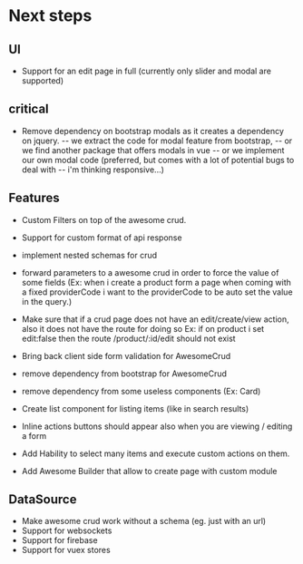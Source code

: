 # Next steps


## UI

- Support for an edit page in full (currently only slider and modal are supported)

## critical

- Remove dependency on bootstrap modals as it creates a dependency on jquery.
-- we extract the code for modal feature from bootstrap,
-- or we find another package that offers modals in vue
-- or we implement our own modal code (preferred, but comes with a lot of potential bugs to deal with -- i'm thinking responsive...)


## Features
- Custom Filters on top of the awesome crud. <Badge text="DONE" color="danger"/>
- Support for custom format of api response
- implement nested schemas for crud <Badge text="DONE"/>
- forward parameters to a awesome crud in order to force the value of some fields
(Ex: when i create a product form a page when coming with a fixed providerCode i want to the providerCode to be auto set the value in the query.)

- Make sure that if a crud page does not have an edit/create/view action, also it does not have the route for doing so
Ex: if on product i set edit:false then the route /product/:id/edit should not exist

- Bring back client side form validation for AwesomeCrud
- remove dependency from bootstrap for AwesomeCrud <Badge text="HARD" color="danger"/>
- remove dependency from some useless components (Ex: Card)

- Create list component for listing items (like in search results)
- Inline actions buttons should appear also when you are viewing / editing a form
- Add Hability to select many items and execute custom actions on them.
- Add Awesome Builder that allow to create page with custom module <Badge text="WIP" color="danger"/>

## DataSource
- Make awesome crud work without a schema (eg. just with an url)
- Support for websockets
- Support for firebase
- Support for vuex stores


